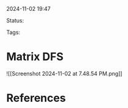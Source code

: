 
2024-11-02 19:47

Status:

Tags:

# Matrix DFS

![[Screenshot 2024-11-02 at 7.48.54 PM.png]]
# References


